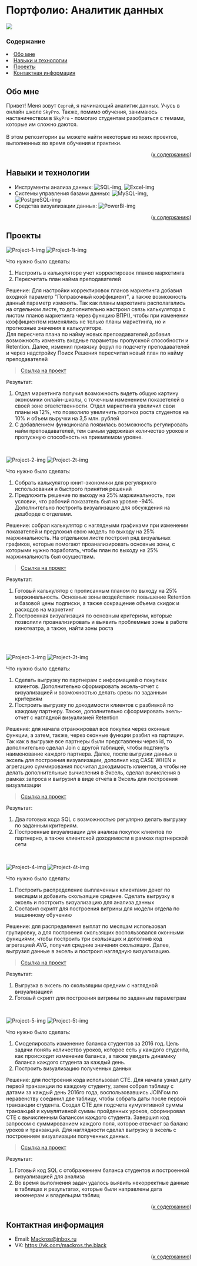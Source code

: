 # Портфолио: Аналитик данных

![](https://mir-s3-cdn-cf.behance.net/project_modules/max_1200/699e4762225981.5a89af14d87a9.gif)

### Содержание

<li><a href="#обо-мне">Обо мне</a></li>
<li><a href="#навыки-и-технологии">Навыки и технологии</a></li>
<li><a href="#проекты">Проекты</a></li>
<li><a href="#контактная-информация">Контактная информация</a></li>

## Обо мне 

Привет! Меня зовут ``Сергей``, я начинающий аналитик данных. Учусь в онлайн школе ``SkyPro``. Также, помимо обучения, занимаюсь настаничеством в ``SkyPro`` - помогаю студентам разобраться с темами, которые им сложно даются.
<br><br>В этом репозитории вы можете найти некоторые из моих проектов, выполненных во время обучения и практики.
<br>

<p align="right">(<a href="#содержание">к содержанию</a>)</p>

## Навыки и технологии
- Инструменты анализа данных: ![SQL-img],  ![Excel-img] 
- Системы управления базами данных: ![MySQL-img], ![PostgreSQL-img]
- Средства визуализации данных: ![PowerBi-img]
 
<p align="right">(<a href="#содержание">к содержанию</a>)</p>

## Проекты
![Project-1-img] ![Project-1t-img] 

<p>Что нужно было сделать:<p>
<ol>
  <li>Настроить в калькуляторе учет корректировок планов маркетинга</li>
  <li>Пересчитать план найма преподавателей</li>
</ol>

<p>Решение: Для настройки корректировок планов маркетинга добавил входной параметр "Поправочный коэффициент", а также возможность данный параметр изменять. Так как планы маркетинга располагались на отдельном листе, то дополнительно настроил связь калькулятора с листом планов маркетинга через функцию ВПР(), чтобы при изменении коэффициентом изменялись не только планы маркетинга, но и прогнозные значения в калькуляторе.
<br>
Для пересчета плана по найму новых препоадавателей добавил возможность изменять входные параметры пропускной способности и Retention. Далее, изменил привязку форул по подсчету преподавателей и через надстройку Поиск Решения пересчитал новый план по найму преподавателей<p>


> <a href="https://github.com/RealMackros/Portfolio-Data-Analyst/blob/main/Проект%201">Ссылка на проект</a>
  
<p>Результат:<p>
<ol>
  <li>Отдел маркетинга получил возможность видеть общую картину экономики онлайн-школы, с точечным изменением показетелей в своей зоне ответственности. Отдел маркетинга увеличил свои планы на 12%, что позволило увеличить прогноз роста студентов на 10% и объем выручки на 3,5 млн. рублей</li>
  <li>С добавлением функционала появилась возможность регулировать найм препоадавателей, тем самым удерживая количество уроков и пропускную способность на приемлемом уровне. </li>
</ol>
<br> 

![Project-2-img] ![Project-2t-img] 

<p>Что нужно было сделать:<p>
<ol>
  <li>Собрать калькулятор юнит-экономики для регулярного использования и быстрого принятия решений</li>
  <li>Предложить решение по выходу на 25% маржинальность, при условии, что рабочий показатель был на уровне -94%. Дополнительно построить визуализацию для обсуждения на дешборде с отделами.</li>
</ol>

<p>Решение: собрал калькулятор с наглядными графиками при изменении показателей и предложил свою модель по выходу на 25% маржинальность. На отдельном листе построил ряд визуальных графиков, которые помогают проанализировать основные зоны, с которыми нужно поработать, чтобы план по выходу на 25% маржинальность был осуществим.<p>

> <a href="https://github.com/RealMackros/Portfolio-Data-Analyst/blob/main/Проект%202">Ссылка на проект</a>

 
<p>Результат:<p>
<ol>
  <li>Готовый калькулятор с прописанным планом по выходу на 25% маржинальность. Основные зоны воздействия: повышение Retention и базовой цены подписки, а также сокращение объема скидок и расходов на маркетинг</li>
  <li>Построенная визуализация по основным критериям, которые позволили проанализировать и выявить проблемные зоны в работе кинотеатра, а также, найти зоны роста</li>
</ol>
<br> 

<br> 

![Project-3-img] ![Project-3t-img] 

<p>Что нужно было сделать:<p>
<ol>
  <li>Сделать выгрузку по партнерам с информацией о покупках клиентов. Дополнительно сформировать эксель-отчет с визуализацией и возможностью делать срезы по заданным критериям</li>
  <li>Построить выгрузку по доходимости клиентов с разбивкой по каждому партнеру. Также, дополнительно сфсормировать экель-отчет с наглядной визуализией Retention</li>
</ol>

<p>Решение: для начала отранжировал все покупки через оконные функции, а затем, также, через оконные функции разбил на партиции. Так как в выгрузке все партнеры были представлены через id, то дополнительно сделал Join с другой таблицей, чтобы подтянуть наименование каждого партнера. Далее, после выгрузки данных в эксель для построения визуализации, дополнил код CASE WHEN и агрегацию суммирования посчитал доходимость клиентов, а чтобы не делать дополнительные вычисления в Эксель, сделал вычисления в рамках запроса и выгрузил в виде отчета в Эксель для построения визуализации<p>
  
> <a href="https://github.com/RealMackros/Portfolio-Data-Analyst/tree/main/Проект%203">Ссылка на проект</a>


  <p>Результат:<p>
<ol>
  <li>Два готовых кода SQL с возможностью регулярно делать выгрузку по заданным критериям.</li>
  <li>Построенные визуализации для анализа покупок клиентов по партнерно, а также клиентской доходимости в рамках партнерской сети</li>
</ol>

<br> 

![Project-4-img] ![Project-4t-img] 

<p>Что нужно было сделать:<p>
<ol>
  <li>Построить распределение выплаченных клиентами денег по месяцам и добавить скользящие средние. Сделать выгрузку в эксель и построить визуализацию для анализа данных</li>
  <li>Составил скрипт для построения витрины для модели отдела по машинному обучению</li>
</ol>
  
<p>Решение: для распределения выплат по месяцам использовал групировку, а для построения скользящих воспользовался оконными функциями, чтобы построить три скользящих и дополнив код агрегацией AVG, получил средние значения скользящих. Далее, выгрузил данные в эксель и построил наглядную визуализацию.<p>

> <a href="https://github.com/RealMackros/Portfolio-Data-Analyst/tree/main/Проект%204">Ссылка на проект</a>

  
 <p>Результат:<p>
<ol>
  <li>Выгрузка в эксель по скользящим средним с наглядной визуализацией</li>
  <li>Готовый скрипт для построения витрины по заданным параметрам</li>
</ol>
<br> 

![Project-5-img] ![Project-5t-img] 

<p>Что нужно было сделать:<p>
<ol>
  <li>Смоделировать изменение баланса студентов за 2016 год. Цель задачи понять количество уроков, которое есть у каждого студента, как происходит изменение баланса, а также увидеть динамику баланса каждого студента за каждый день. </li>
  <li>Построить визуализацию полученных данных</li>
</ol>

<p>Решение: для построения кода использовал CTE. Для начала узнал дату первой транзакции по каждому студенту, затем собрал таблицу с датами за каждый день 2016го года, воспользовавшись JOIN'ом по неравенству соединил две таблицу, чтобы собрать даты после первой транзакции студента. Создал CTE для подсчета кумулятивной суммы транзакций и кумулятивной суммы пройденных уроков, сформировал CTE с вычисленным балансом каждого студента. Завершил код запросом с суммированием каждого поля, которое отвечает за баланс уроков и транзакций. Для наглядности сделал выгрузку в эксель с построением визуализации полученных данных.<p>

> <a href="https://github.com/RealMackros/Portfolio-Data-Analyst/tree/main/Проект%205">Ссылка на проект</a>

 
 <p>Результат:<p>
<ol>
  <li>Готовый код SQL с отображением баланса студентов и построенной визуализацией для анализа</li>
  <li>Во время выполнения задач удалось выявить некорректные данные в таблицах и результатах, которые были направлены дата инженерам и владельцам таблиц</li>
</ol>

<p align="right">(<a href="#содержание">к содержанию</a>)</p>

## Контактная информация
- Email: Mackros@inbox.ru
- VK: https://vk.com/mackros.the.black
  
<p align="right">(<a href="#содержание">к содержанию</a>)</p>

<!-- MARKDOWN LINKS & IMAGES -->
<!-- https://www.markdownguide.org/basic-syntax/#reference-style-links -->
[SQL-img]: https://img.shields.io/badge/SQL-blue?style=for-the-badge&logo=amazondynamodb&logoColor=white
[Excel-img]: https://img.shields.io/badge/Excel-green?style=for-the-badge&logo=microsoftexcel&logoColor=white
[MySQL-img]: https://img.shields.io/badge/MySQL-4479A1?style=for-the-badge&logo=MySQL&logoColor=white
[PostgreSQL-img]: https://img.shields.io/badge/PostgreSQL-4169E1?style=for-the-badge&logo=PostgreSQL&logoColor=white
[PowerBi-img]: https://img.shields.io/badge/PowerBi-yellow?style=for-the-badge&logo=PowerBi&logoColor=white
[Project-1-img]: https://img.shields.io/badge/Проект-1-8A2BE2
[Project-1t-img]: https://img.shields.io/badge/Калькулятор_юнит_экономики-онлайн_школы-8A2BE2
[Project-2-img]: https://img.shields.io/badge/Проект-2-8A2BE2
[Project-2t-img]: https://img.shields.io/badge/Калькулятор_юнит_экономики-онлайн_кинотеатра-8A2BE2
[Project-3-img]: https://img.shields.io/badge/Проект-3-8A2BE2
[Project-3t-img]: https://img.shields.io/badge/Когортный_анализ_онлайн_кинотеатра-с_помощью_SQL-8A2BE2
[Project-4-img]: https://img.shields.io/badge/Проект-4-8A2BE2
[Project-4t-img]: https://img.shields.io/badge/Построение_витрины_для_модели_машинного_обучения-в_банке-8A2BE2
[Project-5-img]: https://img.shields.io/badge/Проект-5-8A2BE2
[Project-5t-img]: https://img.shields.io/badge/Моделирование_изменения-баланса_студентов-8A2BE2

